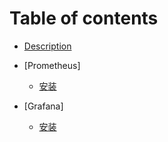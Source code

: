 # Table of contents

* [Description](README.md)
* [Prometheus]
  * [安装](prometheus/install.md)

* [Grafana]
  * [安装](grafana/install.md)

